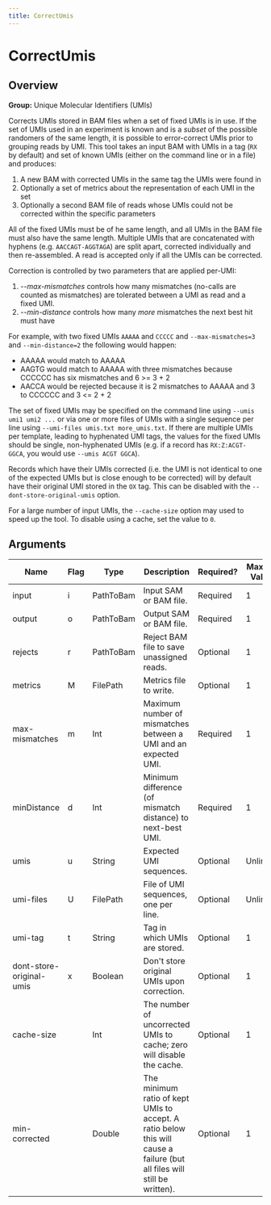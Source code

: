 ```yaml
---
title: CorrectUmis
---
```


# CorrectUmis

## Overview
**Group:** Unique Molecular Identifiers (UMIs)

Corrects UMIs stored in BAM files when a set of fixed UMIs is in use.  If the set of UMIs used in
an experiment is known and is a _subset_ of the possible randomers of the same length, it is possible
to error-correct UMIs prior to grouping reads by UMI.  This tool takes an input BAM with UMIs in a
tag (`RX` by default) and set of known UMIs (either on the command line or in a file) and produces:

  1. A new BAM with corrected UMIs in the same tag the UMIs were found in
  2. Optionally a set of metrics about the representation of each UMI in the set
  3. Optionally a second BAM file of reads whose UMIs could not be corrected within the specific parameters

All of the fixed UMIs must be of he same length, and all UMIs in the BAM file must also have the same
length.  Multiple UMIs that are concatenated with hyphens (e.g. `AACCAGT-AGGTAGA`) are split apart,
corrected individually and then re-assembled.  A read is accepted only if all the UMIs can be corrected.

Correction is controlled by two parameters that are applied per-UMI:

  1. _--max-mismatches_ controls how many mismatches (no-calls are counted as mismatches) are tolerated
         between a UMI as read and a fixed UMI.
  2. _--min-distance_ controls how many *more* mismatches the next best hit must have

For example, with two fixed UMIs `AAAAA` and `CCCCC` and `--max-mismatches=3` and `--min-distance=2` the
following would happen:

  - AAAAA would match to AAAAA
  - AAGTG would match to AAAAA with three mismatches because CCCCCC has six mismatches and 6 >= 3 + 2
  - AACCA would be rejected because it is 2 mismatches to AAAAA and 3 to CCCCCC and 3 <= 2 + 2

The set of fixed UMIs may be specified on the command line using `--umis umi1 umi2 ...` or via one or
more files of UMIs with a single sequence per line using `--umi-files umis.txt more_umis.txt`.  If there
are multiple UMIs per template, leading to hyphenated UMI tags, the values for the fixed UMIs should
be single, non-hyphenated UMIs (e.g. if a record has `RX:Z:ACGT-GGCA`, you would use `--umis ACGT GGCA`).

Records which have their UMIs corrected (i.e. the UMI is not identical to one of the expected UMIs but is
close enough to be corrected) will by default have their original UMI stored in the `OX` tag. This can be
disabled with the `--dont-store-original-umis` option.

For a large number of input UMIs, the `--cache-size` option may used to speed up the tool.  To disable
using a cache, set the value to `0`.

## Arguments

|Name|Flag|Type|Description|Required?|Max # of Values|Default Value(s)|
|----|----|----|-----------|---------|---------------|----------------|
|input|i|PathToBam|Input SAM or BAM file.|Required|1||
|output|o|PathToBam|Output SAM or BAM file.|Required|1||
|rejects|r|PathToBam|Reject BAM file to save unassigned reads.|Optional|1||
|metrics|M|FilePath|Metrics file to write.|Optional|1||
|max-mismatches|m|Int|Maximum number of mismatches between a UMI and an expected UMI.|Required|1||
|minDistance|d|Int|Minimum difference (of mismatch distance) to next-best UMI.|Required|1||
|umis|u|String|Expected UMI sequences.|Optional|Unlimited||
|umi-files|U|FilePath|File of UMI sequences, one per line.|Optional|Unlimited||
|umi-tag|t|String|Tag in which UMIs are stored.|Optional|1|RX|
|dont-store-original-umis|x|Boolean|Don't store original UMIs upon correction.|Optional|1|false|
|cache-size||Int|The number of uncorrected UMIs to cache; zero will disable the cache.|Optional|1|100000|
|min-corrected||Double|The minimum ratio of kept UMIs to accept. A ratio below this will cause a failure (but all files will still be written).|Optional|1||


